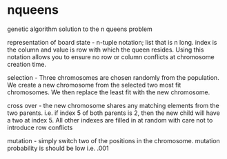 nqueens
=======

genetic algorithm solution to the n queens problem

representation of board state - n-tuple notation; list that is n long. index is the column and value is row with which 
  the queen resides.  Using this notation allows you to ensure no row or column conflicts at chromosome creation time.  

selection - Three chromosomes are chosen randomly from the population. We create a new chromosome from the selected 
  two most fit chromosomes.  We then replace the least fit with the new chromosome.
  
cross over - the new chromosome shares any matching elements from the two parents.  i.e. if index 5 of both parents 
  is 2, then the new child will have a two at index 5.  All other indexes are filled in at random with care not to
  introduce row conflicts

mutation - simply switch two of the positions in the chromosome.  mutation probability is should be low i.e. .001
